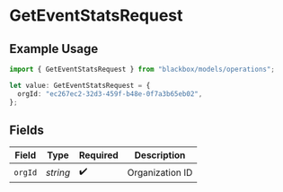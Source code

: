 # GetEventStatsRequest

## Example Usage

```typescript
import { GetEventStatsRequest } from "blackbox/models/operations";

let value: GetEventStatsRequest = {
  orgId: "ec267ec2-32d3-459f-b48e-0f7a3b65eb02",
};
```

## Fields

| Field              | Type               | Required           | Description        |
| ------------------ | ------------------ | ------------------ | ------------------ |
| `orgId`            | *string*           | :heavy_check_mark: | Organization ID    |